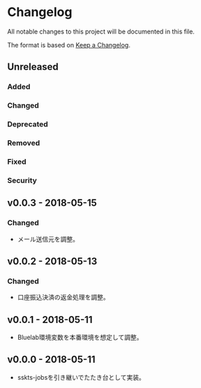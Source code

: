 # Changelog

All notable changes to this project will be documented in this file.

The format is based on [Keep a Changelog](http://keepachangelog.com/).

## Unreleased

### Added

### Changed

### Deprecated

### Removed

### Fixed

### Security

## v0.0.3 - 2018-05-15

### Changed

- メール送信元を調整。

## v0.0.2 - 2018-05-13

### Changed

- 口座振込決済の返金処理を調整。

## v0.0.1 - 2018-05-11

- Bluelab環境変数を本番環境を想定して調整。

## v0.0.0 - 2018-05-11

- sskts-jobsを引き継いでたたき台として実装。
